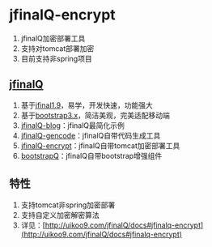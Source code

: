 jfinalQ-encrypt
==========================================
1. jfinalQ加密部署工具
2. 支持对tomcat部署加密
3. 目前支持非spring项目

[jfinalQ](http://uikoo9.com/jfinalQ)
---
1. 基于[jfinal1.9](http://www.jfinal.com/)，易学，开发快速，功能强大
2. 基于[bootstrap3.x](http://v3.bootcss.com/)，简洁美观，完美适配移动端
3. [jfinalQ-blog](http://git.oschina.net/uikoo9/jfinalQ-blog)：jfinalQ最简化示例
4. [jfinalQ-gencode](http://git.oschina.net/uikoo9/jfinalQ-gencode)：jfinalQ自带代码生成工具
5. [jfinalQ-encrypt](http://git.oschina.net/uikoo9/jfinalQ-encrypt)：jfinalQ自带tomcat加密部署工具
6. [bootstrapQ](http://uikoo9.com/bootstrapQ)：jfinalQ自带bootstrap增强组件

特性
---
1. 支持tomcat非spring加密部署
2. 支持自定义加密解密算法
3. 详见：[http://uikoo9.com/jfinalQ/docs#jfinalq-encrypt](http://uikoo9.com/jfinalQ/docs#jfinalq-encrypt)